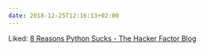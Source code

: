 ```yaml
---
date: 2018-12-25T12:16:13+02:00
---
```


Liked: [8 Reasons Python Sucks - The Hacker Factor Blog](https://www.hackerfactor.com/blog/index.php?/archives/825-8-Reasons-Python-Sucks.html)
